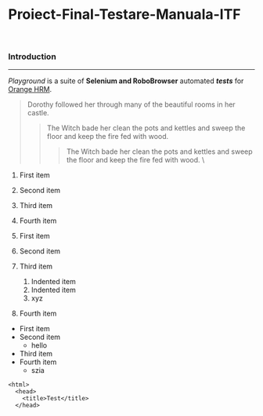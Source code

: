 # Proiect-Final-Testare-Manuala-ITF
&nbsp;
### Introduction
---
*Playground* is a suite of **Selenium and RoboBrowser** automated ***tests*** for [Orange HRM](https://opensource-demo.orangehrmlive.com/web/index.php/auth/login).

> Dorothy followed her through many of the beautiful rooms in her castle.
>
>> The Witch bade her clean the pots and kettles and sweep the floor and keep the fire fed with wood.
>>> The Witch bade her clean the pots and kettles and sweep the floor and keep the fire fed with wood.    \



1. First item
2. Second item
3. Third item
4. Fourth item

1. First item
2. Second item
3. Third item
    1. Indented item
    2. Indented item
    3. xyz
4. Fourth item


- First item
- Second item
    - hello
- Third item
- Fourth item
  - szia



 ```
 <html>
   <head>
     <title>Test</title>
   </head>
   ```
